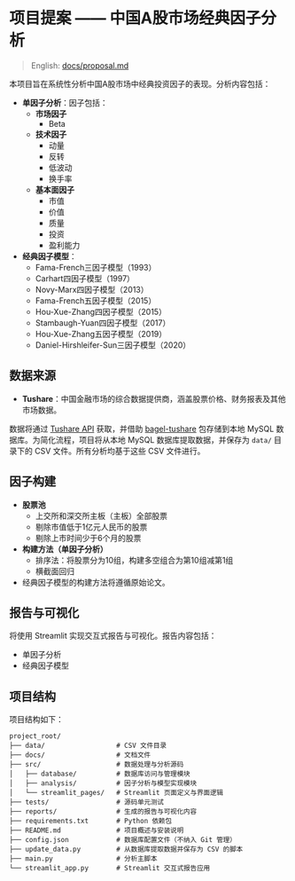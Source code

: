 # 项目提案 —— 中国A股市场经典因子分析

> English: [docs/proposal.md](proposal.md)

本项目旨在系统性分析中国A股市场中经典投资因子的表现。分析内容包括：

- **单因子分析**：因子包括：
  - **市场因子**
    - Beta
  - **技术因子**
    - 动量
    - 反转
    - 低波动
    - 换手率
  - **基本面因子**
    - 市值
    - 价值
    - 质量
    - 投资
    - 盈利能力
- **经典因子模型**：
  - Fama-French三因子模型（1993）
  - Carhart四因子模型（1997）
  - Novy-Marx四因子模型（2013）
  - Fama-French五因子模型（2015）
  - Hou-Xue-Zhang四因子模型（2015）
  - Stambaugh-Yuan四因子模型（2017）
  - Hou-Xue-Zhang五因子模型（2019）
  - Daniel-Hirshleifer-Sun三因子模型（2020）

## 数据来源

- **Tushare**：中国金融市场的综合数据提供商，涵盖股票价格、财务报表及其他市场数据。

数据将通过 [Tushare API](https://tushare.pro) 获取，并借助 [bagel-tushare](https://github.com/bagelquant/bagel-tushare) 包存储到本地 MySQL 数据库。为简化流程，项目将从本地 MySQL 数据库提取数据，并保存为 `data/` 目录下的 CSV 文件。所有分析均基于这些 CSV 文件进行。

## 因子构建

- **股票池**
  - 上交所和深交所主板（主板）全部股票
  - 剔除市值低于1亿元人民币的股票
  - 剔除上市时间少于6个月的股票
- **构建方法（单因子分析）**
  - 排序法：将股票分为10组，构建多空组合为第10组减第1组
  - 横截面回归
- 经典因子模型的构建方法将遵循原始论文。

## 报告与可视化

将使用 Streamlit 实现交互式报告与可视化。报告内容包括：

- 单因子分析
- 经典因子模型

## 项目结构

项目结构如下：

```plaintext
project_root/
├── data/                  # CSV 文件目录
├── docs/                  # 文档文件
├── src/                   # 数据处理与分析源码
│   ├── database/          # 数据库访问与管理模块
│   ├── analysis/          # 因子分析与模型实现模块
│   └── streamlit_pages/   # Streamlit 页面定义与界面逻辑
├── tests/                 # 源码单元测试
├── reports/               # 生成的报告与可视化内容
├── requirements.txt       # Python 依赖包
├── README.md              # 项目概述与安装说明
├── config.json            # 数据库配置文件（不纳入 Git 管理）
├── update_data.py         # 从数据库提取数据并保存为 CSV 的脚本
├── main.py                # 分析主脚本
└── streamlit_app.py       # Streamlit 交互式报告应用
```
